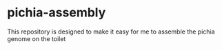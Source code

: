 # pichia-assembly

This repository is designed to make it easy for me to assemble the pichia genome on the toilet

